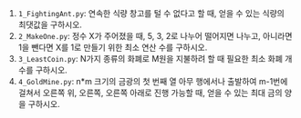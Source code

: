 1. `1_FightingAnt.py`: 연속한 식량 창고를 털 수 없다고 할 때, 얻을 수 있는 식량의 최댓값을 구하시오.
2. `2_MakeOne.py`: 정수 X가 주어졌을 때, 5, 3, 2로 나누어 떨어지면 나누고, 아니라면 1을 뺀다면 X를 1로 만들기 위한 최소 연산 수를 구하시오.
3. `3_LeastCoin.py`: N가지 종류의 화폐로 M원을 지불하려 할 때 필요한 최소 화폐 개수를 구하시오.
4. `4_GoldMine.py`: n*m 크기의 금광의 첫 번째 열 아무 행에서나 출발하여 m-1번에 걸쳐서 오른쪽 위, 오른쪽, 오른쪽 아래로 진행 가능할 때, 얻을 수 있는 최대 금의 양을 구하시오.